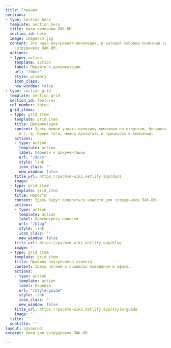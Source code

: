 ```yaml
---
title: Главная
sections:
- type: section_hero
  template: section_hero
  title: Вики компании ПАК-ВМ
  section_id: hero
  image: images/5.jpg
  content: Это наша внутренняя википедия, в которой собраны полезные сведения для
    сотрудников ПАК-ВМ.
  actions:
  - type: action
    template: action
    label: Перейти к документации
    url: "/docs"
    style: primary
    icon_class: ''
    new_window: false
- type: section_grid
  template: section_grid
  section_id: features
  col_number: three
  grid_items:
  - type: grid_item
    template: grid_item
    title: Документация
    content: Здесь можно узнать политику компании по отпускам, больничным, премиям
      и т. д. Кроме того, можно прочитать о процессах в компании.
    actions:
    - type: action
      template: action
      label: Перейти к документации
      url: "/docs"
      style: link
      icon_class: ''
      new_window: false
    title_url: https://packvm-wiki.netlify.app/docs
    image: ''
  - type: grid_item
    template: grid_item
    title: Новости
    content: Здесь будут появляться новости для сотрудников ПАК-ВМ.
    actions:
    - type: action
      template: action
      label: Просмотреть новости
      url: "/blog"
      style: link
      icon_class: ''
      new_window: false
    title_url: https://packvm-wiki.netlify.app/blog
    image: ''
  - type: grid_item
    template: grid_item
    title: Правила внутреннего этикета
    content: Здесь читаем о правилах поведения в офисе.
    actions:
    - type: action
      template: action
      label: Перейти
      url: "/style-guide"
      style: link
      icon_class: ''
      new_window: false
    title_url: https://packvm-wiki.netlify.app/style-guide
    image: ''
  title: ''
  subtitle: ''
layout: advanced
excerpt: Вики для сотрудников ПАК-ВМ

---
```

